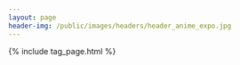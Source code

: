 ```yaml
---
layout: page
header-img: /public/images/headers/header_anime_expo.jpg
---
```


{% include tag_page.html %}
